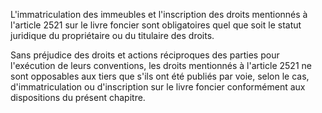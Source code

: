   
L'immatriculation des immeubles et l'inscription des droits mentionnés à l'article 2521 sur le livre foncier sont obligatoires quel que soit le statut juridique du propriétaire ou du titulaire des droits.   

  
Sans préjudice des droits et actions réciproques des parties pour l'exécution de leurs conventions, les droits mentionnés à l'article 2521 ne sont opposables aux tiers que s'ils ont été publiés par voie, selon le cas, d'immatriculation ou d'inscription sur le livre foncier conformément aux dispositions du présent chapitre.  

